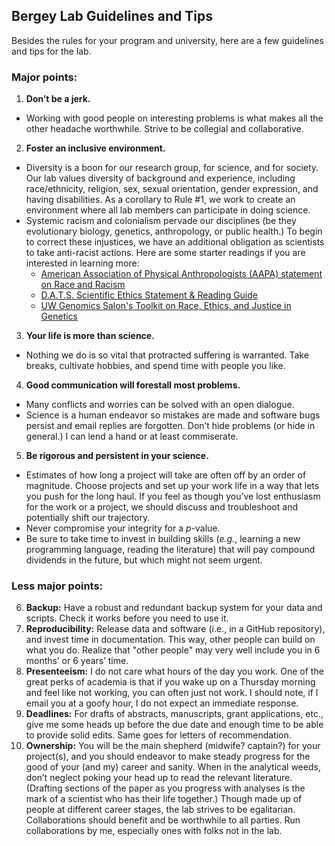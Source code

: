 ## Bergey Lab Guidelines and Tips
Besides the rules for your program and university, here are a few guidelines and tips for the lab.

### Major points:
1. **Don’t be a jerk.**
- Working with good people on interesting problems is what makes all the other headache worthwhile. Strive to be collegial and collaborative.
2. **Foster an inclusive environment.**
- Diversity is a boon for our research group, for science, and for society. Our lab values diversity of background and experience, including race/ethnicity, religion, sex, sexual orientation, gender expression, and having disabilities. As a corollary to Rule #1, we work to create an environment where all lab members can participate in doing science.
- Systemic racism and colonialism pervade our disciplines (be they evolutionary biology, genetics, anthropology, or public health.) To begin to correct these injustices, we have an additional obligation as scientists to take anti-racist actions. Here are some starter readings if you are interested in learning more:
  - [American Association of Physical Anthropologists (AAPA) statement on Race and Racism](https://physanth.org/about/position-statements/aapa-statement-race-and-racism-2019)
  - [D.A.T.S. Scientific Ethics Statement & Reading Guide](https://decolonizeallthescience.com/2017/06/15/d-a-t-s-ethics-statement-reading-guide/)
  - [UW Genomics Salon's Toolkit on Race, Ethics, and Justice in Genetics](https://docs.google.com/document/d/1PucJEKE4I-joU_aTayxBcCzR5wbodhas7xFlJQ49clM/edit)
3. **Your life is more than science.**
- Nothing we do is so vital that protracted suffering is warranted. Take breaks, cultivate hobbies, and spend time with people you like.
4. **Good communication will forestall most problems.**
- Many conflicts and worries can be solved with an open dialogue.
- Science is a human endeavor so mistakes are made and software bugs persist and email replies are forgotten. Don’t hide problems (or hide in general.) I can lend a hand or at least commiserate. 
5. **Be rigorous and persistent in your science.**
- Estimates of how long a project will take are often off by an order of magnitude. Choose projects and set up your work life in a way that lets you push for the long haul. If you feel as though you’ve lost enthusiasm for the work or a project, we should discuss and troubleshoot and potentially shift our trajectory.
- Never compromise your integrity for a _p_-value.
- Be sure to take time to invest in building skills (_e.g._, learning a new programming language, reading the literature) that will pay compound dividends in the future, but which might not seem urgent.

### Less major points:

6. **Backup:** Have a robust and redundant backup system for your data and scripts. Check it works before you need to use it.
7. **Reproducibility:** Release data and software (i.e., in a GitHub repository), and invest time in documentation. This way, other people can build on what you do. Realize that "other people" may very well include you in 6 months’ or 6 years’ time.
8. **Presenteeism:** I do not care what hours of the day you work. One of the great perks of academia is that if you wake up on a Thursday morning and feel like not working, you can often just not work. I should note, if I email you at a goofy hour, I do not expect an immediate response.
9. **Deadlines:** For drafts of abstracts, manuscripts, grant applications, etc., give me some heads up before the due date and enough time to be able to provide solid edits. Same goes for letters of recommendation.
10. **Ownership:** You will be the main shepherd (midwife? captain?) for your project(s), and you should endeavor to make steady progress for the good of your (and my) career and sanity. When in the analytical weeds, don’t neglect poking your head up to read the relevant literature. (Drafting sections of the paper as you progress with analyses is the mark of a scientist who has their life together.) Though made up of people at different career stages, the lab strives to be egalitarian. Collaborations should benefit and be worthwhile to all parties. Run collaborations by me, especially ones with folks not in the lab.
